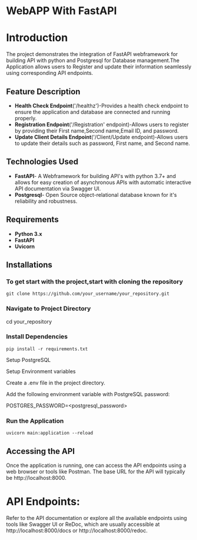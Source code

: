 # WebAPP With FastAPI

# Introduction
The project demonstrates the integration of FastAPI webframework for building API with python and Postgresql for Database management.The Application allows users to Register and update their information seamlessly using corresponding API endpoints.

## Feature Description
- **Health Check Endpoint**('/healthz')-Provides a health check endpoint to ensure the application and database are connected and running properly.
- **Registration Endpoint**('/Registration' endpoint)-Allows users to register by providing their First name,Second name,Email ID, and password.
- **Update Client Details Endpoint**('/Client/Update endpoint)-Allows users to update their details such as password, First name, and Second name.

## Technologies Used
- **FastAPI**- A Webframework for building API's with python 3.7+ and allows for easy creation of asynchronous APIs with automatic interactive API documentation via Swagger UI.
- **Postgresql**- Open Source object-relational database known for it's reliability and robustness.

## Requirements 
- **Python 3.x**
- **FastAPI**
- **Uvicorn**


## Installations

### To get start with the project,start with cloning the repository

```
git clone https://github.com/your_username/your_repository.git
```

### Navigate to Project Directory

cd your_repository

### Install Dependencies
```
pip install -r requirements.txt
```
Setup PostgreSQL

Setup Environment variables

Create a .env file in the project directory.

Add the following environment variable with PostgreSQL password:

POSTGRES_PASSWORD=<postgresql_password>

### Run the Application 
```
uvicorn main:application --reload
```
## Accessing the API
Once the application is running, one can access the API endpoints using a web browser or tools like Postman. 
The base URL for the API will typically be http://localhost:8000.

# API Endpoints:
Refer to the API documentation or explore all the available endpoints using tools like Swagger UI or ReDoc, 
which are usually accessible at http://localhost:8000/docs or http://localhost:8000/redoc.












